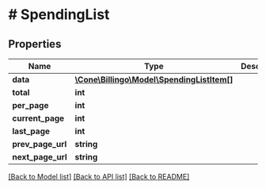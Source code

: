 # # SpendingList

## Properties

Name | Type | Description | Notes
------------ | ------------- | ------------- | -------------
**data** | [**\Cone\Billingo\Model\SpendingListItem[]**](SpendingListItem.md) |  | [optional]
**total** | **int** |  | [optional]
**per_page** | **int** |  | [optional]
**current_page** | **int** |  | [optional]
**last_page** | **int** |  | [optional]
**prev_page_url** | **string** |  | [optional]
**next_page_url** | **string** |  | [optional]

[[Back to Model list]](../../README.md#models) [[Back to API list]](../../README.md#endpoints) [[Back to README]](../../README.md)
